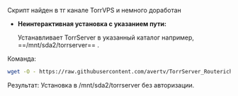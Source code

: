 Скрипт найден в тг канале TorrVPS и немного доработан


* __Неинтерактивная установка с указанием пути:__

  Устанавливает TorrServer в указанный каталог например, ==/mnt/sda2/torrserver== .

Команда:
```bash
wget -O - https://raw.githubusercontent.com/avertv/TorrServer_Routerich/refs/heads/main/TSinstall.sh | sh -s -- --path /mnt/sda2/torrserver
```
Результат: Установка в /mnt/sda2/torrserver без авторизации.
